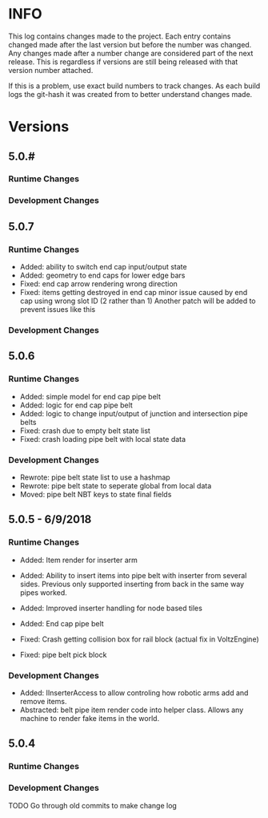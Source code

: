 # INFO
This log contains changes made to the project. Each entry contains changed made after the last version but before the number was changed. Any changes made after a number change are considered part of the next release. This is regardless if versions are still being released with that version number attached. 

If this is a problem, use exact build numbers to track changes. As each build logs the git-hash it was created from to better understand changes made.

# Versions
## 5.0.#
### Runtime Changes
### Development Changes

## 5.0.7
### Runtime Changes
* Added: ability to switch end cap input/output state
* Added: geometry to end caps for lower edge bars
* Fixed: end cap arrow rendering wrong direction
* Fixed: items getting destroyed in end cap
            minor issue caused by end cap using wrong slot ID (2 rather than 1)
            Another patch will be added to prevent issues like this

### Development Changes

## 5.0.6
### Runtime Changes
* Added: simple model for end cap pipe belt
* Added: logic for end cap pipe belt
* Added: logic to change input/output of junction and intersection pipe belts
* Fixed: crash due to empty belt state list
* Fixed: crash loading pipe belt with local state data


### Development Changes
* Rewrote: pipe belt state list to use a hashmap
* Rewrote: pipe belt state to seperate global from local data
* Moved: pipe belt NBT keys to state final fields


## 5.0.5 - 6/9/2018
### Runtime Changes
* Added: Item render for inserter arm
* Added: Ability to insert items into pipe belt with inserter from several sides.
         Previous only supported inserting from back in the same way pipes worked.
* Added: Improved inserter handling for node based tiles
* Added: End cap pipe belt 

* Fixed: Crash getting collision box for rail block (actual fix in VoltzEngine)
* Fixed: pipe belt pick block

### Development Changes
* Added: IInserterAccess to allow controling how robotic arms add and remove items.
* Abstracted: belt pipe item render code into helper class. Allows any machine to render fake items in the world.


## 5.0.4
### Runtime Changes
### Development Changes
TODO Go through old commits to make change log


